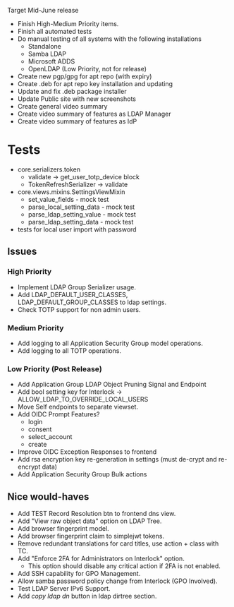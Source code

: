 Target Mid-June release
* Finish High-Medium Priority items.
* Finish all automated tests
* Do manual testing of all systems with the following installations
	* Standalone
	* Samba LDAP
	* Microsoft ADDS
	* OpenLDAP (Low Priority, not for release)
* Create new pgp/gpg for apt repo (with expiry)
* Create .deb for apt repo key installation and updating
* Update and fix .deb package installer
* Update Public site with new screenshots
* Create general video summary
* Create video summary of features as LDAP Manager
* Create video summary of features as IdP

# Tests
* core.serializers.token
	* validate -> get_user_totp_device block
	* TokenRefreshSerializer -> validate
* core.views.mixins.SettingsViewMixin
	* set_value_fields - mock test
	* parse_local_setting_data - mock test
	* parse_ldap_setting_value - mock test
	* parse_ldap_setting_data - mock test
* tests for local user import with password


## Issues
### High Priority
* Implement LDAP Group Serializer usage.
* Add LDAP_DEFAULT_USER_CLASSES, LDAP_DEFAULT_GROUP_CLASSES to ldap settings.
* Check TOTP support for non admin users.

### Medium Priority
* Add logging to all Application Security Group model operations.
* Add logging to all TOTP operations.

### Low Priority (Post Release)
* Add Application Group LDAP Object Pruning Signal and Endpoint
* Add bool setting key for Interlock -> ALLOW_LDAP_TO_OVERRIDE_LOCAL_USERS
* Move Self endpoints to separate viewset.
* Add OIDC Prompt Features?
	* login <d>
	* consent <d>
	* select_account <n>
	* create <n>
* Improve OIDC Exception Responses to frontend
* Add rsa encryption key re-generation in settings (must de-crypt and re-encrypt data)
* Add Application Security Group Bulk actions

## Nice would-haves
* Add TEST Record Resolution btn to frontend dns view.
* Add "View raw object data" option on LDAP Tree.
* Add browser fingerprint model.
* Add browser fingerprint claim to simplejwt tokens.
* Remove redundant translations for card titles, use action + class with TC.
* Add "Enforce 2FA for Administrators on Interlock" option.
	* This option should disable any critical action if 2FA is not enabled.
* Add SSH capability for GPO Management.
* Allow samba password policy change from Interlock (GPO Involved).
* Test LDAP Server IPv6 Support.
* Add *copy ldap dn* button in ldap dirtree section.
